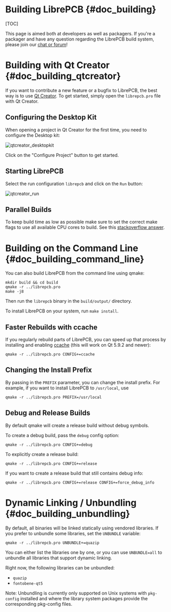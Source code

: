 Building LibrePCB {#doc_building}
=================================

[TOC]

This page is aimed both at developers as well as packagers. If you're a
packager and have any question regarding the LibrePCB build system, please join
our [chat or forum](https://librepcb.org/discuss/)!


# Building with Qt Creator {#doc_building_qtcreator}

If you want to contribute a new feature or a bugfix to LibrePCB, the best way
is to use [Qt Creator](https://doc.qt.io/qtcreator/). To get started, simply
open the `librepcb.pro` file with Qt Creator.

## Configuring the Desktop Kit

When opening a project in Qt Creator for the first time, you need to configure
the Desktop kit:

![qtcreator_desktopkit](qtcreator_desktopkit.png)

Click on the "Configure Project" button to get started.

## Starting LibrePCB

Select the run configuration `librepcb` and click on the `Run` button:

![qtcreator_run](qtcreator_run.png)

## Parallel Builds

To keep build time as low as possible make sure to set the correct make flags
to use all available CPU cores to build. See this [stackoverflow
answer](https://stackoverflow.com/questions/8860712/setting-default-make-options-for-qt-creator).


# Building on the Command Line {#doc_building_command_line}

You can also build LibrePCB from the command line using qmake:

    mkdir build && cd build
    qmake -r ../librepcb.pro
    make -j8

Then run the `librepcb` binary in the `build/output/` directory.

To install LibrePCB on your system, run `make install`.

## Faster Rebuilds with ccache

If you regularly rebuild parts of LibrePCB, you can speed up that process by
installing and enabling [ccache](https://ccache.dev/) (this will work on Qt
5.9.2 and newer):

    qmake -r ../librepcb.pro CONFIG+=ccache

## Changing the Install Prefix

By passing in the `PREFIX` parameter, you can change the install prefix. For
example, if you want to install LibrePCB to `/usr/local`, use

    qmake -r ../librepcb.pro PREFIX=/usr/local

## Debug and Release Builds

By default qmake will create a release build without debug symbols.

To create a debug build, pass the `debug` config option:

    qmake -r ../librepcb.pro CONFIG+=debug

To explicitly create a release build:

    qmake -r ../librepcb.pro CONFIG+=release

If you want to create a release build that still contains debug info:

    qmake -r ../librepcb.pro CONFIG+=release CONFIG+=force_debug_info


# Dynamic Linking / Unbundling {#doc_building_unbundling}

By default, all binaries will be linked statically using vendored libraries. If
you prefer to unbundle some libraries, set the `UNBUNDLE` variable:

    qmake -r ../librepcb.pro UNBUNDLE+=quazip

You can either list the libraries one by one, or you can use `UNBUNDLE=all` to
unbundle all libraries that support dynamic linking.

Right now, the following libraries can be unbundled:

* `quazip`
* `fontobene-qt5`

Note: Unbundling is currently only supported on Unix systems with `pkg-config`
installed and where the library system packages provide the corresponding
pkg-config files.
